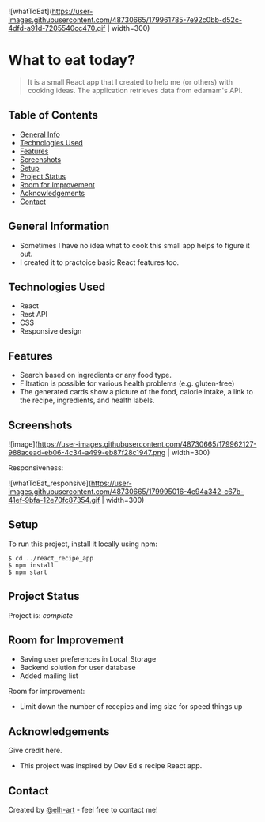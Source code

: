 ![whatToEat](https://user-images.githubusercontent.com/48730665/179961785-7e92c0bb-d52c-4dfd-a91d-7205540cc470.gif | width=300)

# What to eat today?
>  It is a small React app that I created to help me (or others) with cooking ideas. The application retrieves data from edamam's API.

## Table of Contents
* [General Info](#general-information)
* [Technologies Used](#technologies-used)
* [Features](#features)
* [Screenshots](#screenshots)
* [Setup](#setup)
* [Project Status](#project-status)
* [Room for Improvement](#room-for-improvement)
* [Acknowledgements](#acknowledgements)
* [Contact](#contact)
<!-- * [License](#license) -->


## General Information
- Sometimes I have no idea what to cook this small app helps to figure it out.
- I created it to practoice basic React features too.


## Technologies Used
- React
- Rest API
- CSS
- Responsive design


## Features
- Search based on ingredients or any food type.
- Filtration is possible for various health problems (e.g. gluten-free)
- The generated cards show a picture of the food, calorie intake, a link to the recipe, ingredients, and health labels.


## Screenshots
![image](https://user-images.githubusercontent.com/48730665/179962127-988acead-eb06-4c34-a499-eb87f28c1947.png  | width=300)

Responsiveness:

![whatToEat_responsive](https://user-images.githubusercontent.com/48730665/179995016-4e94a342-c67b-41ef-9bfa-12e70fc87354.gif | width=300)


## Setup
To run this project, install it locally using npm:

```
$ cd ../react_recipe_app
$ npm install
$ npm start
```

## Project Status
Project is:  _complete_


## Room for Improvement
- Saving user preferences in Local_Storage
- Backend solution for user database
- Added mailing list

Room for improvement:
- Limit down the number of recepies and img size for speed things up


## Acknowledgements
Give credit here.
- This project was inspired by Dev Ed's recipe React app.


## Contact
Created by [@elh-art](https://www.mazsi.net/) - feel free to contact me!
